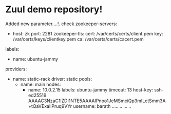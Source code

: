 # Zuul demo repository!
Added new parameter....!.
check
zookeeper-servers:
  - host: zk
    port: 2281
zookeeper-tls:
  cert: /var/certs/certs/client.pem
  key: /var/certs/keys/clientkey.pem
  ca: /var/certs/certs/cacert.pem

labels:
  - name: ubuntu-jammy

providers:
  - name: static-rack
    driver: static
    pools:
      - name: main
        nodes:
          - name: 10.0.2.15
            labels: ubuntu-jammy
            timeout: 13
            host-key: ssh-ed25519 AAAAC3NzaC1lZDI1NTE5AAAAIPnoo1JeMSmciQp3mILctSmm3A+tQaVExaIiPruq9VYr
            username: barath
.....
..
...
..
